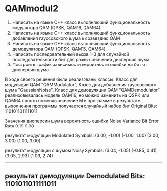 # QAMmodul2
1.	Написать на языке С++ класс выполняющий функциональность модулятора QAM (QPSK, QAM16, QAM64)
2.	Написать на языке С++ класс выполняющий функциональность добавления гауссовского шума к созвездию QAM
3.	Написать на языке С++ класс выполняющий функциональность демодулятора QAM (QPSK, QAM16, QAM64)
4.	Написать последовательный вызов 1-3 для случайной последовательности бит для разных значений дисперсия шума
5.	Построить график зависимости вероятности ошибки на бит от  дисперсии шума

В ходе своего решения были реализованы классы: Класс для модуляции QAM "QAMModulator", Класс для добавления гауссовского шума "GaussianNoise",  Класс для демодуляции QAM "QAMDemodulator"
реализовывалась модель QAM16, но можно изменить на QSPK или QAM64 просто поменяв значение M в программе
в результате выполнения программы получается случайный набор бит
Original Bits:
1101011011111011

Значения дисперсии шума    вероятность ошибки
Noise Variance  Bit Error Rate
0.10            0.00

результат модуляции 
Modulated Symbols:
(3.00, -1.00) (-1.00, 1.00) (3.00, 3.00) (1.00, 3.00)

результат модуляции с шумом
Noisy Symbols:
(3.04, -1.05) (-0.85, 0.41) (3.05, 2.93) (1.09, 2.74)

---------------------------------
результат демодуляции
Demodulated Bits:
1101011011111011
---------------------------------
